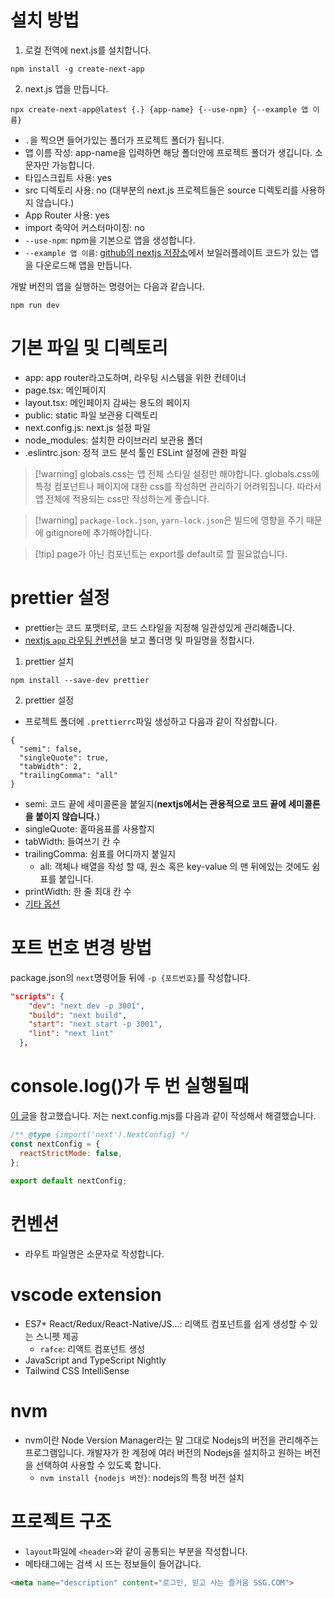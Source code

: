 # 설치 방법
1. 로컬 전역에 next.js를 설치합니다.
```
npm install -g create-next-app
```

2. next.js 앱을 만듭니다.
```
npx create-next-app@latest {.} {app-name} {--use-npm} {--example 앱 이름}
```
- `.`을 찍으면 들어가있는 폴더가 프로젝트 폴더가 됩니다.
- 앱 이름 작성: app-name을 입력하면 해당 폴더안에 프로젝트 폴더가 생깁니다. 소문자만 가능합니다.
- 타입스크립트 사용: yes
- src 디렉토리 사용: no (대부분의 next.js 프로젝트들은 source 디렉토리를 사용하지 않습니다.)
- App Router 사용: yes
- import 축약어 커스터마이징: no
- `--use-npm`: npm을 기본으로 앱을 생성합니다.
- `--example 앱 이름`: [github의 nextjs 저장소](https://github.com/vercel/next.js/tree/canary/examples/active-class-name)에서 보일러플레이트 코드가 있는 앱을 다운로드해 앱을 만듭니다.

 개발 버전의 앱을 실행하는 명령어는 다음과 같습니다.
```
npm run dev
```
# 기본 파일 및 디렉토리
- app: app router라고도하며, 라우팅 시스템을 위한 컨테이너 
- page.tsx: 메인페이지
- layout.tsx: 메인페이지 감싸는 용도의 페이지
- public: static 파일 보관용 디렉토리
- next.config.js: next.js 설정 파일
- node_modules: 설치한 라이브러리 보관용 폴더
- .eslintrc.json: 정적 코드 분석 툴인 ESLint 설정에 관한 파일

> [!warning] globals.css는 앱 전체 스타일 설정만 해야합니다.
> globals.css에 특정 컴포넌트나 페이지에 대한 css를 작성하면 관리하기 어려워집니다. 따라서 앱 전체에 적용되는 css만 작성하는게 좋습니다.

> [!warning]  `package-lock.json`, `yarn-lock.json`은 빌드에 영향을 주기 때문에  gitignore에 추가해야합니다.

> [!tip] page가 아닌 컴포넌트는 export를 default로 할 필요없습니다.
# prettier 설정
- prettier는 코드 포맷터로, 코드 스타일을 지정해 일관성있게 관리해줍니다.
- [nextjs `app` 라우팅 컨벤션](https://nextjs.org/docs/getting-started/project-structure#app-routing-conventions)을 보고 폴더명 및 파일명을 정합시다.
1. prettier 설치
```
npm install --save-dev prettier
```
2. prettier 설정
- 프로젝트 폴더에 `.prettierrc`파일 생성하고 다음과 같이 작성합니다.
```
{
  "semi": false,
  "singleQuote": true,
  "tabWidth": 2,
  "trailingComma": "all"
}
```
- semi: 코드 끝에 세미콜론을 붙일지(**nextjs에서는 관용적으로 코드 끝에 세미콜론을 붙이지 않습니다.**) 
- singleQuote: 홑따옴표를 사용할지
- tabWidth: 들여쓰기 칸 수
- trailingComma: 쉼표를 어디까지 붙일지
	- all: 객체나 배열을 작성 할 때, 원소 혹은 key-value 의 맨 뒤에있는 것에도 쉼표를 붙입니다.
- printWidth: 한 줄 최대 칸 수
- [기타 옵션](https://prettier.io/docs/en/options.html)
# 포트 번호 변경 방법
package.json의 `next`명령어들 뒤에 `-p {포트번호}`를 작성합니다.
```json
"scripts": {
    "dev": "next dev -p 3001",
    "build": "next build",
    "start": "next start -p 3001",
    "lint": "next lint"
  },
```
# console.log()가 두 번 실행될때
[이 글](https://han-py.tistory.com/508)을 참고했습니다. 저는 next.config.mjs를 다음과 같이 작성해서 해결했습니다.
```js
/** @type {import('next').NextConfig} */
const nextConfig = {
  reactStrictMode: false,
};
  
export default nextConfig;
```
# 컨벤션
- 라우트 파일명은 소문자로 작성합니다.
# vscode extension
- ES7+ React/Redux/React-Native/JS...: 리액트 컴포넌트를 쉽게 생성할 수 있는 스니펫 제공
	- `rafce`: 리액트 컴포넌트 생성
- JavaScript and TypeScript Nightly
- Tailwind CSS IntelliSense
# nvm
- nvm이란 Node Version Manager라는 말 그대로 Nodejs의 버전을 관리해주는 프로그램입니다. 개발자가 한 계정에 여러 버전의 Nodejs을 설치하고 원하는 버전을 선택하여 사용할 수 있도록 합니다.
	- `nvm install {nodejs 버전}`: nodejs의 특정 버전 설치
# 프로젝트 구조
- `layout`파일에 `<header>`와 같이 공통되는 부분을 작성합니다.
- 메타태그에는 검색 시 뜨는 정보들이 들어갑니다.
```html
<meta name="description" content="로그인, 믿고 사는 즐거움 SSG.COM">
```